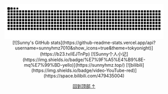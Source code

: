 <picture>
  <source media="(prefers-color-scheme: dark)" srcset="https://raw.githubusercontent.com/sunnyhmz7010/sunnyhmz7010/output/github-contribution-grid-snake-dark.svg">
  <source media="(prefers-color-scheme: light)" srcset="https://raw.githubusercontent.com/sunnyhmz7010/sunnyhmz7010/output/github-contribution-grid-snake.svg">
  <img alt="github contribution grid snake animation" src="https://raw.githubusercontent.com/sunnyhmz7010/sunnyhmz7010/output/github-contribution-grid-snake.svg">
</picture>

<div id="title" align=center>
[![Sunny's GitHub stats](https://github-readme-stats.vercel.app/api?username=sunnyhmz7010&show_icons=true&theme=tokyonight)](https://b23.tv/iEJTnPp)
[![Sunny个人小记](https://img.shields.io/badge/%E7%9F%A5%E4%B9%8E-mq%E7%99%BD-yello)](https://sunnyhmz.top/)
[![bilibili](https://img.shields.io/badge/video-YouTube-red)](https://space.bilibili.com/479435004)
</div>

<p align="center">
  <a href="#top">回到顶部 ↑</a>
</p>
